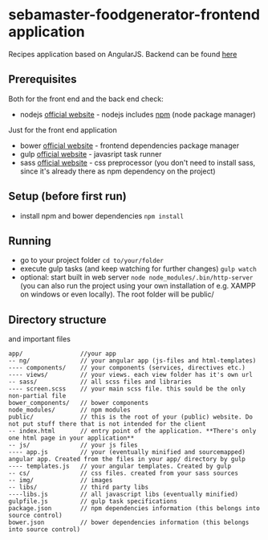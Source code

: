 # sebamaster-foodgenerator-frontend application
Recipes application based on AngularJS. Backend can be found [here](https://github.com/christoph26/foodgenerator-backend)

## Prerequisites

Both for the front end and the back end check:

* nodejs [official website](https://nodejs.org/en/) - nodejs includes [npm](https://www.npmjs.com/) (node package manager)


Just for the front end application

* bower [official website](http://bower.io/) - frontend dependencies package manager
* gulp [official website](http://gulpjs.com/) - javasript task runner
* sass [official website](http://sass-lang.com/) - css preprocessor (you don't need to install sass, since it's already there as npm dependency on the project)


## Setup (before first run)

* install npm and bower dependencies `npm install`

## Running

* go to your project folder `cd to/your/folder`
* execute gulp tasks (and keep watching for further changes) `gulp watch`
* optional: start built in web server `node node_modules/.bin/http-server` (you can also run the project using your own installation of e.g. XAMPP on windows or even locally). The root folder will be public/

## Directory structure

and important files

```
app/                //your app
-- ng/              // your angular app (js-files and html-templates)
---- components/    // your components (services, directives etc.)
---- views/         // your views. each view folder has it's own url
-- sass/            // all scss files and libraries
---- screen.scss    // your main scss file. this sould be the only non-partial file
bower_components/   // bower components
node_modules/       // npm modules
public/             // this is the root of your (public) website. Do not put stuff there that is not intended for the client
-- index.html       // entry point of the application. **There's only one html page in your application**
-- js/              // your js files
---- app.js         // your (eventually minified and sourcemapped) angular app. Created from the files in your app/ directory by gulp
---- templates.js   // your angular templates. Created by gulp
-- cs/              // css files. created from your sass sources
-- img/             // images
-- libs/            // third party libs
----libs.js         // all javascript libs (eventually minified)
gulpfile.js         // gulp task specifications
package.json        // npm dependencies information (this belongs into source control)
bower.json          // bower dependencies information (this belongs into source control)
```